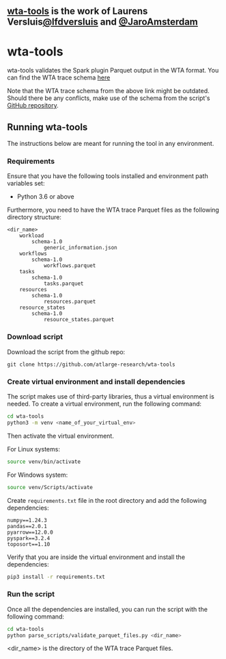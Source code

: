 ## [wta-tools](https://github.com/atlarge-research/wta-tools) is the work of Laurens Versluis[@lfdversluis](https://github.com/lfdversluis) and [@JaroAmsterdam](https://github.com/JaroAmsterdam)

# wta-tools
wta-tools validates the Spark plugin Parquet output in the WTA format. You can find the WTA trace schema [here](https://wta.atlarge-research.com/traceformat.html)

Note that the WTA trace schema from the above link might be outdated. Should there be any conflicts, make use of the schema from the script's [GitHub repository](https://github.com/atlarge-research/wta-tools).

## Running wta-tools
The instructions below are meant for running the tool in any environment.

### Requirements
Ensure that you have the following tools installed and environment path variables set:
- Python 3.6 or above

Furthermore, you need to have the WTA trace Parquet files as the following directory structure:

```
<dir_name>
    workload
        schema-1.0
            generic_information.json
    workflows
        schema-1.0
            workflows.parquet
    tasks
        schema-1.0
            tasks.parquet
    resources
        schema-1.0
            resources.parquet    
    resource_states
        schema-1.0 
            resource_states.parquet
```
### Download script
Download the script from the github repo:
```
git clone https://github.com/atlarge-research/wta-tools
```

### Create virtual environment and install dependencies
The script makes use of third-party libraries, thus a virtual environment is needed. To create a virtual environment, run the following command:

```bash
cd wta-tools
python3 -m venv <name_of_your_virtual_env>
```

Then activate the virtual environment.

For Linux systems:
```bash
source venv/bin/activate
```

For Windows system:
```bash
source venv/Scripts/activate
```

Create `requirements.txt` file in the root directory and add the following dependencies:
```
numpy==1.24.3
pandas==2.0.1
pyarrow==12.0.0
pyspark==3.2.4
toposort==1.10
```

Verify that you are inside the virtual environment and install the dependencies:

```bash
pip3 install -r requirements.txt
```

### Run the script
Once all the dependencies are installed, you can run the script with the following command:

```bash
cd wta-tools
python parse_scripts/validate_parquet_files.py <dir_name>
```

<dir_name> is the directory of the WTA trace Parquet files.

